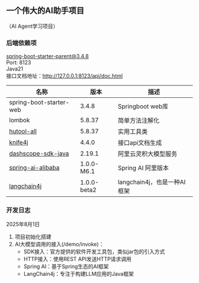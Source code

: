 ## 一个伟大的AI助手项目
（AI Agent学习项目）

### 后端依赖项     

spring-boot-starter-parent@3.4.8       
Port: 8123        
Java21      
接口文档地址：http://127.0.0.1:8123/api/doc.html


| 名称                                                                                                         | 版本          | 描述                   |
|------------------------------------------------------------------------------------------------------------|-------------|----------------------|
| spring-boot-starter-web                                                                                    | 3.4.8       | Springboot web库      |
| lombok                                                                                                     | 5.8.37      | 简单方法注解化              |
| [hutool-all](https://doc.hutool.cn/pages/index/)                                                           | 5.8.37      | 实用工具类                |
| [knife4j](https://doc.xiaominfo.com/docs/quick-start)                                                      | 4.4.0       | 接口api文档生成            |
| [dashscope-sdk-java](https://bailian.console.aliyun.com/)                                                  | 2.19.1      | 阿里云灵积大模型服务           |
| [spring-ai-alibaba](https://java2ai.com/docs/1.0.0-M6.1/get-started/?spm=5176.29160081.0.0.2856aa5cPTxXQb) | 1.0.0-M6.1  | Spring AI 阿里版本       |
| [langchain4j](https://docs.langchain4j.dev/intro/)                                                         | 1.0.0-beta2 | langchain4j，也是一种AI框架 |

### 开发日志

2025年8月1日
1. 项目初始化搭建
2. AI大模型调用的接入(/demo/invoke)：
   - SDK接入：官方提供的软件开发工具包，类似jar包的引入方式
   - HTTP接入：使用REST API发送HTTP请求调用
   - Spring AI：基于Spring生态的AI框架
   - LangChain4j：专注于构建LLM应用的Java框架